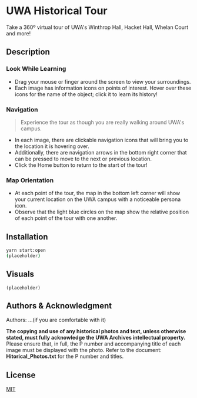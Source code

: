 
# UWA Historical Tour

Take a 360º virtual tour of UWA's Winthrop Hall, Hacket Hall, Whelan Court and more!

## Description
### Look While Learning
* Drag your mouse or finger around the screen to view your surroundings. 
* Each image has information icons on points of interest. Hover over these icons for the name of the object; click it to learn its history!

### Navigation
> Experience the tour as though you are really walking around UWA's campus.
* In each image, there are clickable navigation icons that will bring you to the location it is hovering over.
* Additionally, there are navigation arrows in the bottom right corner that can be pressed to move to the next or previous location.
* Click the Home button to return to the start of the tour! 

### Map Orientation
* At each point of the tour, the map in the bottom left corner will show your current location on the UWA campus with a noticeable persona icon.
* Observe that the light blue circles on the map show the relative position of each point of the tour with one another.

## Installation
```bash
yarn start:open
(placeholder)
```

## Visuals
```
(placeholder)
```

## Authors & Acknowledgment
Authors: ...(if you are comfortable with it)

**The copying and use of any historical photos and text, unless otherwise stated, must fully acknowledge the UWA Archives intellectual property.** Please ensure that, in full, the P number and accompanying title of each image must be displayed with the photo. Refer to the document: **Hitorical_Photos.txt** for the P number and titles.

## License
[MIT](https://choosealicense.com/licenses/mit/)